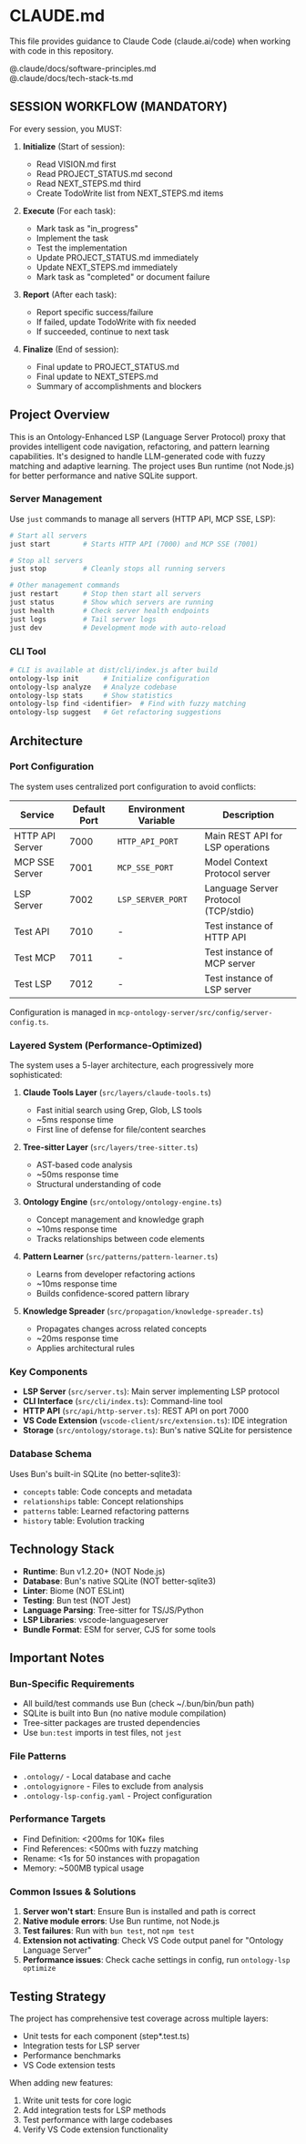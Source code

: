 # CLAUDE.md

This file provides guidance to Claude Code (claude.ai/code) when working with code in this repository.

@.claude/docs/software-principles.md  
@.claude/docs/tech-stack-ts.md

## SESSION WORKFLOW (MANDATORY)

For every session, you MUST:

1. **Initialize** (Start of session):
   - Read VISION.md first
   - Read PROJECT_STATUS.md second  
   - Read NEXT_STEPS.md third
   - Create TodoWrite list from NEXT_STEPS.md items

2. **Execute** (For each task):
   - Mark task as "in_progress" 
   - Implement the task
   - Test the implementation
   - Update PROJECT_STATUS.md immediately
   - Update NEXT_STEPS.md immediately
   - Mark task as "completed" or document failure

3. **Report** (After each task):
   - Report specific success/failure
   - If failed, update TodoWrite with fix needed
   - If succeeded, continue to next task

4. **Finalize** (End of session):
   - Final update to PROJECT_STATUS.md
   - Final update to NEXT_STEPS.md  
   - Summary of accomplishments and blockers

## Project Overview

This is an Ontology-Enhanced LSP (Language Server Protocol) proxy that provides intelligent code navigation, refactoring, and pattern learning capabilities. It's designed to handle LLM-generated code with fuzzy matching and adaptive learning. The project uses Bun runtime (not Node.js) for better performance and native SQLite support.


### Server Management
Use `just` commands to manage all servers (HTTP API, MCP SSE, LSP):

```bash
# Start all servers
just start        # Starts HTTP API (7000) and MCP SSE (7001)

# Stop all servers  
just stop         # Cleanly stops all running servers

# Other management commands
just restart      # Stop then start all servers
just status       # Show which servers are running
just health       # Check server health endpoints
just logs         # Tail server logs
just dev          # Development mode with auto-reload
```

### CLI Tool
```bash
# CLI is available at dist/cli/index.js after build
ontology-lsp init      # Initialize configuration
ontology-lsp analyze   # Analyze codebase
ontology-lsp stats     # Show statistics
ontology-lsp find <identifier>  # Find with fuzzy matching
ontology-lsp suggest   # Get refactoring suggestions
```

## Architecture

### Port Configuration
The system uses centralized port configuration to avoid conflicts:

| Service | Default Port | Environment Variable | Description |
|---------|-------------|---------------------|-------------|
| HTTP API Server | 7000 | `HTTP_API_PORT` | Main REST API for LSP operations |
| MCP SSE Server | 7001 | `MCP_SSE_PORT` | Model Context Protocol server |
| LSP Server | 7002 | `LSP_SERVER_PORT` | Language Server Protocol (TCP/stdio) |
| Test API | 7010 | - | Test instance of HTTP API |
| Test MCP | 7011 | - | Test instance of MCP server |
| Test LSP | 7012 | - | Test instance of LSP server |

Configuration is managed in `mcp-ontology-server/src/config/server-config.ts`.

### Layered System (Performance-Optimized)
The system uses a 5-layer architecture, each progressively more sophisticated:

1. **Claude Tools Layer** (`src/layers/claude-tools.ts`)
   - Fast initial search using Grep, Glob, LS tools
   - ~5ms response time
   - First line of defense for file/content searches

2. **Tree-sitter Layer** (`src/layers/tree-sitter.ts`)
   - AST-based code analysis
   - ~50ms response time
   - Structural understanding of code

3. **Ontology Engine** (`src/ontology/ontology-engine.ts`)
   - Concept management and knowledge graph
   - ~10ms response time
   - Tracks relationships between code elements

4. **Pattern Learner** (`src/patterns/pattern-learner.ts`)
   - Learns from developer refactoring actions
   - ~10ms response time
   - Builds confidence-scored pattern library

5. **Knowledge Spreader** (`src/propagation/knowledge-spreader.ts`)
   - Propagates changes across related concepts
   - ~20ms response time
   - Applies architectural rules

### Key Components

- **LSP Server** (`src/server.ts`): Main server implementing LSP protocol
- **CLI Interface** (`src/cli/index.ts`): Command-line tool
- **HTTP API** (`src/api/http-server.ts`): REST API on port 7000
- **VS Code Extension** (`vscode-client/src/extension.ts`): IDE integration
- **Storage** (`src/ontology/storage.ts`): Bun's native SQLite for persistence

### Database Schema
Uses Bun's built-in SQLite (no better-sqlite3):
- `concepts` table: Code concepts and metadata
- `relationships` table: Concept relationships
- `patterns` table: Learned refactoring patterns
- `history` table: Evolution tracking

## Technology Stack

- **Runtime**: Bun v1.2.20+ (NOT Node.js)
- **Database**: Bun's native SQLite (NOT better-sqlite3)
- **Linter**: Biome (NOT ESLint)
- **Testing**: Bun test (NOT Jest)
- **Language Parsing**: Tree-sitter for TS/JS/Python
- **LSP Libraries**: vscode-languageserver
- **Bundle Format**: ESM for server, CJS for some tools

## Important Notes

### Bun-Specific Requirements
- All build/test commands use Bun (check ~/.bun/bin/bun path)
- SQLite is built into Bun (no native module compilation)
- Tree-sitter packages are trusted dependencies
- Use `bun:test` imports in test files, not `jest`

### File Patterns
- `.ontology/` - Local database and cache
- `.ontologyignore` - Files to exclude from analysis
- `.ontology-lsp-config.yaml` - Project configuration

### Performance Targets
- Find Definition: <200ms for 10K+ files
- Find References: <500ms with fuzzy matching
- Rename: <1s for 50 instances with propagation
- Memory: ~500MB typical usage

### Common Issues & Solutions

1. **Server won't start**: Ensure Bun is installed and path is correct
2. **Native module errors**: Use Bun runtime, not Node.js
3. **Test failures**: Run with `bun test`, not `npm test`
4. **Extension not activating**: Check VS Code output panel for "Ontology Language Server"
5. **Performance issues**: Check cache settings in config, run `ontology-lsp optimize`

## Testing Strategy

The project has comprehensive test coverage across multiple layers:
- Unit tests for each component (step*.test.ts)
- Integration tests for LSP server
- Performance benchmarks
- VS Code extension tests

When adding new features:
1. Write unit tests for core logic
2. Add integration tests for LSP methods
3. Test performance with large codebases
4. Verify VS Code extension functionality
